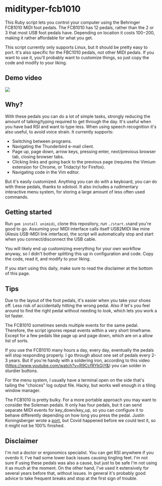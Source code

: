 # midityper-fcb1010

This Ruby script lets you control your computer using the Behringer FCB1010 MIDI foot pedals. The FCB1010 has 12 pedals, rather than the 2 or 3 that most USB foot pedals have. Depending on location it costs $100-$200, making it rather affordable for what you get.

This script currently only supports Linux, but it should be pretty easy to port. It's also specific for the FBC1010 pedals, not other MIDI pedals. If you want to use it, you'll probably want to customize things, so just copy the code and modify to your liking.

## Demo video

[![](http://img.youtube.com/vi/6KQyI_LWHXA/0.jpg)](http://www.youtube.com/watch?v=6KQyI_LWHXA "Demo video on Youtube")

## Why?

With these pedals you can do a lot of simple tasks, strongly reducing the amount of talking/typing required to get through the day. It's useful when you have bad RSI and want to type less. When using speech recognition it's also useful, to avoid voice strain. It currently supports:

- Switching between programs.
- Navigating the Thunderbird e-mail client.
- Page up, page down, arrow keys, pressing enter, next/previous browser tab, closing browser tabs.
- Clicking links and going back to the previous page (requires the Vimium extension for Chrome, or Tridactyl for Firefox).
- Navigating code in the Vim editor.

But it's easily customized. Anything you can do with a keyboard, you can do with these pedals, thanks to xdotool. It also includes a rudimentary interactive menu system, for storing a large amount of less often used commands.

## Getting started

Run `gem install unimidi`, clone this repository, run `./start.sh`and you're good to go. Assuming your MIDI interface calls itself USB2MIDI like mine (Alesis USB-MIDI link interface), the script will automatically stop and start when you connect/disconnect the USB cable.

You will likely end up customizing everything for your own workflow anyway, so I didn't bother splitting this up in configuration and code. Copy the code, read it, and modify to your liking.

If you start using this daily, make sure to read the disclaimer at the bottom of this page.

## Tips

Due to the layout of the foot pedals, it's easier when you take your shoes off. Less risk of accidentally hitting the wrong pedal. Also if let's you feel around to find the right pedal without needing to look, which lets you work a lot faster.

The FCB1010 sometimes sends multiple events for the same pedal. Therefore, the script ignores repeat events within a very short timeframe. Except for a few pedals like page up and page down, which are on a allow list of sorts.

If you use the FCB1010 many hours a day, every day, eventually the pedals will stop responding properly. I go through about one set of pedals every 2-3 years. But if you're handy with a soldering iron, according to this video (https://www.youtube.com/watch?v=R9CcfRYkGjY&) you can solder in sturdier buttons.

For the menu system, I usually have a terminal open on the side that's tailing the "choices" log output file. Hacky, but works well enough in a tiling window manager.

The FCB1010 is pretty bulky. For a more portable approach you may want to consider the Soleman pedals. It only has four pedals, but it can send separate MIDI events for key_down/key_up, so you can configure it to behave differently depending on how long you press the pedal. Justin Koningsberger wrote a [port](https://github.com/Justin-Koningsberger/midi_bank_controller), but Covid happened before we could test it, so it might not be 100% finished.

## Disclaimer

I'm not a doctor or ergonomics specialist. You can get RSI anywhere if you overdo it. I've had some lower back issues causing tingling feet. I'm not sure if using these pedals was also a cause, but just to be safe I'm not using it as much at the moment. On the other hand, I've used it extensively for several years before that, without issues. In general it's probably good advice to take frequent breaks and stop at the first sign of trouble.
